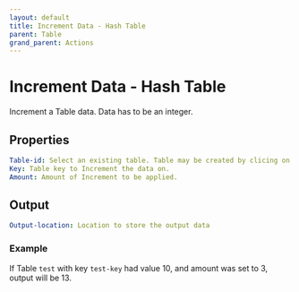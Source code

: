 ```yaml
---
layout: default
title: Increment Data - Hash Table
parent: Table
grand_parent: Actions
---
```

# Increment Data - Hash Table
Increment a Table data. Data has to be an integer.

## Properties
```yaml
Table-id: Select an existing table. Table may be created by clicing on Table navigation on the left.
Key: Table key to Increment the data on.
Amount: Amount of Increment to be applied.
```

## Output
```yaml
Output-location: Location to store the output data
```

### Example
If Table `test` with key `test-key` had value 10, and amount was set to 3, output will be 13.
